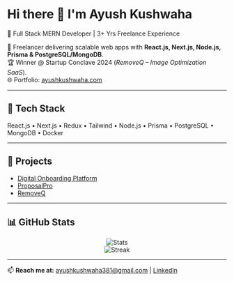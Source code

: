 # Hi there 👋 I'm Ayush Kushwaha  

🚀 Full Stack MERN Developer | 3+ Yrs Freelance Experience  

💼 Freelancer delivering scalable web apps with **React.js, Next.js, Node.js, Prisma & PostgreSQL/MongoDB**.  
🏆 Winner @ Startup Conclave 2024 (*RemoveQ – Image Optimization SaaS*).  
🌐 Portfolio: [ayushkushwaha.com](https://ayushkushwaha.com)  

---

## 🔧 Tech Stack  
React.js • Next.js • Redux • Tailwind • Node.js • Prisma • PostgreSQL • MongoDB • Docker  

---

## 🚀 Projects  
- [Digital Onboarding Platform](https://digital-onboarding-platform.vercel.app/)  
- [ProposalPro](http://proposal-tool-ayush-kushwahas-projects.vercel.app/)  
- [RemoveQ](https://removeq.com/)  

---

## 📊 GitHub Stats  
<div align="center">
  
![Stats](https://github-readme-stats.vercel.app/api?username=ayushkush1&show_icons=true&theme=tokyonight&hide_border=true)  
![Streak](https://github-readme-streak-stats.herokuapp.com?user=ayushkush1&theme=tokyonight&hide_border=true)  

</div>  

---

📫 **Reach me at:** [ayushkushwaha381@gmail.com](mailto:ayushkushwaha381@gmail.com) | [LinkedIn](https://www.linkedin.com/in/ayush-kushwaha-b3b76915b/)  
